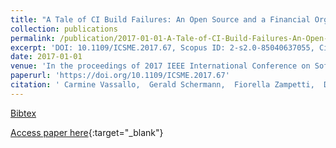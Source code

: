 ```yaml
---
title: "A Tale of CI Build Failures: An Open Source and a Financial Organization Perspective"
collection: publications
permalink: /publication/2017-01-01-A-Tale-of-CI-Build-Failures-An-Open-Source-and-a-Financial-Organization-Perspective
excerpt: 'DOI: 10.1109/ICSME.2017.67, Scopus ID: 2-s2.0-85040637055, Cited by: 19'
date: 2017-01-01
venue: 'In the proceedings of 2017 IEEE International Conference on Software Maintenance and Evolution, ICSME 2017, Shanghai, China, September 17-22, 2017'
paperurl: 'https://doi.org/10.1109/ICSME.2017.67'
citation: ' Carmine Vassallo,  Gerald Schermann,  Fiorella Zampetti,  Daniele Romano,  Philipp Leitner,  Andy Zaidman,  Massimiliano Di,  Sebastiano Panichella, &quot;A Tale of CI Build Failures: An Open Source and a Financial Organization Perspective.&quot; In the proceedings of 2017 IEEE International Conference on Software Maintenance and Evolution, ICSME 2017, Shanghai, China, September 17-22, 2017, 2017.'
---
```

[Bibtex](https://dblp.org/rec/bib/conf/icsm/VassalloSZRLZPP17)

[Access paper here](https://doi.org/10.1109/ICSME.2017.67){:target="_blank"}
